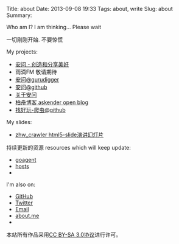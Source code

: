 Title: about
Date: 2013-09-08 19:33
Tags: about, write
Slug: about
Summary:


Who am I? I am thinking... Please wait

一切刚刚开始. 不要惊慌

My projects:

- [安问 - 创造和分享美好](http://anwensf.com/)
- 雨滴FM 敬请期待
- [安问@gurudigger](http://gurudigger.com/ideas/696)
- [安问@github](https://github.com/anwen/anwen)
- [关于安问](http://anwensf.com/about)
- [柏舟博客 askender open blog](http://askender.com/)
- [找好玩-爬虫@github](https://github.com/askender/zhw_crawler)

My slides:

- [zhw_crawler html5-slide演讲幻灯片](/slides/zhw_crawler/)

持续更新的资源 resources which will keep update:

- [goagent](/res/goagent.zip)
- [hosts](/res/hosts)
- []()


I'm also on:

- [GitHub](https://github.com/askender)
- [Twitter](https://twitter.com/askenderlee)
- [Email](mailto:askender@gmail.com)
- [about.me](http://about.me/askender)
- []()


本站所有作品采用<a rel="license" href="http://creativecommons.org/licenses/by-sa/3.0/deed.zh">CC BY-SA 3.0协议</a>进行许可。
